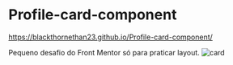 # Profile-card-component
https://blackthornethan23.github.io/Profile-card-component/

Pequeno desafio do Front Mentor só para praticar layout.
![card](https://user-images.githubusercontent.com/62577137/217258105-622246b5-81d2-42b0-8851-09376bc72acc.png)
